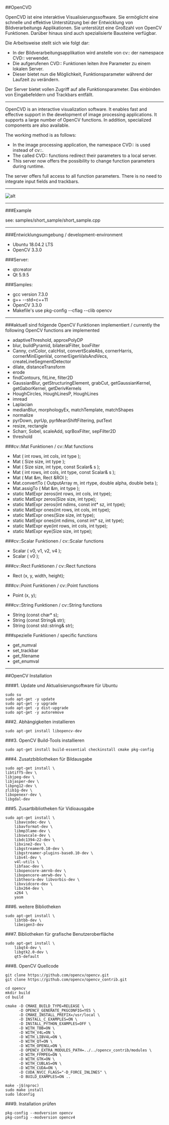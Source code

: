 ##OpenCVD

<p>OpenCVD ist eine interaktive Visualisierungssoftware.
Sie ermöglicht eine schnelle und effektive Unterstützung bei der Entwicklung von Bildverarbeitungs Applikationen.
Sie unterstützt eine Großzahl von OpenCV Funktionen. 
Darüber hinaus sind auch spezialisierte Bausteine verfügbar.</p>

Die Arbeitsweise stellt sich wie folgt dar:

- In der Bildverarbeitungsapplikation wird anstelle von cv:: der namespace CVD:: verwendet.
- Die aufgerufenen CVD:: Funktionen leiten ihre Parameter zu einem lokalen Server.
- Dieser bietet nun die Möglichkeit, Funktionsparameter während der Laufzeit zu verändern.

<p>Der Server bietet vollen Zugriff auf alle Funktionsparameter. Das einbinden von Eingabefeldern und Trackbars entfällt.</p>
<hr></hr>
<p>OpenCVD is an interactive visualization software.
It enables fast and effective support in the development of image processing applications. 
It supports a large number of OpenCV functions. 
In addition, specialized components are also available.</p>

The working method is as follows:

- In the image processing application, the namespace CVD:: is used instead of cv::.
- The called CVD:: functions redirect their parameters to a local server.
- This server now offers the possibility to change function parameters during runtime.

<p>The server offers full access to all function parameters. There is no need to integrate input fields and trackbars.</p>
<hr></hr>

![alt](Readme.png)

<hr></hr>

###Example

see: samples/short_sample/short_sample.cpp

<hr></hr>

###Entwicklungsumgebung / development-environment

- Ubuntu 18.04.2 LTS
- OpenCV 3.3.0

###Server:

- qtcreator
- Qt 5.9.5

###Samples:

- gcc version 7.3.0
- g++ --std=c++11
- OpenCV 3.3.0
- Makefile's use pkg-config --cflag --clib opencv

<hr></hr>

###aktuell sind folgende OpenCV Funktionen implementiert / currently the following OpenCV functions are implemented

- adaptiveThreshold, approxPolyDP
- blur, buildPyramid, bilateralFilter, boxFilter
- Canny, cvtColor, calcHist, convertScaleAbs, cornerHarris, cornerMinEigenVal, cornerEigenValsAndVecs, createLineSegmentDetector
- dilate, distanceTransform
- erode
- findContours, fitLine, filter2D
- GaussianBlur, getStructuringElement, grabCut, getGaussianKernel, getGaborKernel, getDerivKernels
- HoughCircles, HoughLinesP, HoughLines
- imread
- Laplacian
- medianBlur, morphologyEx, matchTemplate, matchShapes
- normalize
- pyrDown, pyrUp, pyrMeanShiftFiltering, putText
- resize, rectangle
- Scharr, Sobel, scaleAdd, sqrBoxFilter, sepFilter2D
- threshold

###cv::Mat Funktionen / cv::Mat functions

- Mat ( int rows, int cols, int type );
- Mat ( Size size, int type );
- Mat ( Size size, int type, const Scalar& s );
- Mat ( int rows, int cols, int type, const Scalar& s );
- Mat ( Mat &m, Rect &ROI );
- Mat.convertTo ( OutputArray m, int rtype, double alpha, double beta );
- Mat.assigTo ( Mat &m, int type );
- static MatExpr zeros(int rows, int cols, int type);
- static MatExpr zeros(Size size, int type);
- static MatExpr zeros(int ndims, const int* sz, int type);
- static MatExpr ones(int rows, int cols, int type);
- static MatExpr ones(Size size, int type);
- static MatExpr ones(int ndims, const int* sz, int type);
- static MatExpr eye(int rows, int cols, int type);
- static MatExpr eye(Size size, int type);

###cv::Scalar Funktionen / cv::Scalar functions

- Scalar ( v0, v1, v2, v4 );
- Scalar ( v0 );

###cv::Rect Funktionen / cv::Rect functions

- Rect (x, y, width, height);

###cv::Point Funktionen / cv::Point functions

- Point (x, y);

###cv::String Funktionen / cv::String functions

- String (const char* s);
- String (const String& str);
- String (const std::string& str);

###spezielle Funktionen / specific functions

- get_numval
- set_trackbar
- get_filename
- get_enumval

<hr></hr>

##OpenCV Installation

####1. Update und Aktualisierungsoftware für Ubuntu
```	
sudo su  
sudo apt-get -y update
sudo apt-get -y upgrade
sudo apt-get -y dist-upgrade
sudo apt-get -y autoremove
```	
###2. Abhängigkeiten installieren
```	
sudo apt-get install libopencv-dev
```
###3. OpenCV Build-Tools installieren
```	
sudo apt-get install build-essential checkinstall cmake pkg-config
```
###4. Zusatzbibliotheken für Bildausgabe
```	
sudo apt-get install \
libtiff5-dev \
libjpeg-dev \
libjasper-dev \
libpng12-dev \
zlib1g-dev \
libopenexr-dev \
libgdal-dev
```
###5. Zusartbibliotheken für Vidioausgabe
```	
sudo apt-get install \
    libavcodec-dev \
    libavformat-dev \
    libmp3lame-dev \
    libswscale-dev \
    libdc1394–22-dev \
    libxine2-dev \
    libgstreamer0.10-dev \
    libgstreamer-plugins-base0.10-dev \
    libv4l-dev \
    v4l-utils \
    libfaac-dev \
    libopencore-amrnb-dev \
    libopencore-amrwb-dev \
    libtheora-dev libvorbis-dev \
    libxvidcore-dev \
    libx264-dev \
    x264 \
    yasm
```
###6. weitere Bibliotheken  
```	  
sudo apt-get install \
    libtbb-dev \
    libeigen3-dev
```	
###7. Bibliotheken für grafische Benutzeroberfläche
```	
sudo apt-get install \
    libqt4-dev \
    libgtk2.0-dev \
    qt5-default
```
###8. OpenCV Quellcode  
```	
git clone https://github.com/opencv/opencv.git
git clone https://github.com/opencv/opencv_contrib.git

cd opencv
mkdir build
cd build

cmake -D CMAKE_BUILD_TYPE=RELEASE \
      -D OPENCV_GENERATE_PKGCONFIG=YES \
      -D CMAKE_INSTALL_PREFIX=/usr/local \
      -D INSTALL_C_EXAMPLES=ON \
      -D INSTALL_PYTHON_EXAMPLES=OFF \
      -D WITH_TBB=ON \
      -D WITH_V4L=ON \
      -D WITH_LIBV4L=ON \
      -D WITH_QT=ON \
      -D WITH_OPENGL=ON \
      -D OPENCV_EXTRA_MODULES_PATH=../../opencv_contrib/modules \
      -D WITH_FFMPEG=ON \
      -D WITH_GTK=ON \
      -D WITH_CUBLAS=ON \
      -D WITH_CUDA=ON \
      -D CUDA_NVCC_FLAGS="-D_FORCE_INLINES" \
      -D BUILD_EXAMPLES=ON ..  

make -j$(nproc)
sudo make install
sudo ldconfig
```	  
###9. Installation prüfen  
```	  
pkg-config --modversion opencv
pkg-config --modversion opencv4
```